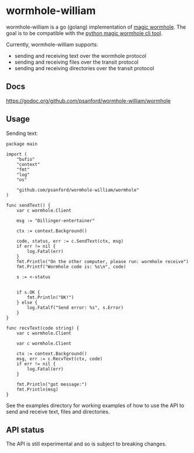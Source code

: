 wormhole-william
================

wormhole-william is a go (golang) implementation of [magic wormhole](https://magic-wormhole.readthedocs.io/en/latest/). The goal is to be compatible with the [python magic wormhole cli tool](https://github.com/warner/magic-wormhole).

Currently, wormhole-william supports:
- sending and receiving text over the wormhole protocol
- sending and receiving files over the transit protocol
- sending and receiving directories over the transit protocol

## Docs

https://godoc.org/github.com/psanford/wormhole-william/wormhole

## Usage

Sending text:
```
package main

import (
	"bufio"
	"context"
	"fmt"
	"log"
	"os"

	"github.com/psanford/wormhole-william/wormhole"
)

func sendText() {
	var c wormhole.Client

	msg := "Dillinger-entertainer"

	ctx := context.Background()

	code, status, err := c.SendText(ctx, msg)
	if err != nil {
		log.Fatal(err)
	}
	fmt.Println("On the other computer, please run: wormhole receive")
	fmt.Printf("Wormhole code is: %s\n", code)

	s := <-status


	if s.OK {
		fmt.Println("OK!")
	} else {
		log.Fatalf("Send error: %s", s.Error)
	}
}

func recvText(code string) {
	var c wormhole.Client

	var c wormhole.Client

	ctx := context.Background()
	msg, err := c.RecvText(ctx, code)
	if err != nil {
		log.Fatal(err)
	}

	fmt.Println("got message:")
	fmt.Println(msg)
}
```

See the examples directory for working examples of how to use the API to send and receive text, files and directories.

## API status

The API is still experimental and so is subject to breaking changes.
